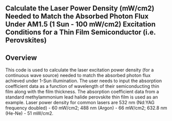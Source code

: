 ## Calculate the Laser Power Density (mW/cm2) Needed to Match the Absorbed Photon Flux Under AM1.5 (1 Sun - 100 mW/cm2) Excitation Conditions for a Thin Film Semiconductor (i.e. Perovskites)

## Overview

This code is used to calculate the laser excitation power density (for a continuous wave source) needed to match the absorbed photon flux achieved under 1-Sun illumination. The user needs to input the absorption coefficient data as a function of wavelength of their semiconducting thin film along with the film thickness. The absorption coefficient data from a standard methylammonium lead halide perovskite thin film is used as an example. Laser power density for common lasers are 532 nm (Nd:YAG frequency doubled) - 60 mW/cm2; 488 nm (Argon) - 66 mW/cm2; 632.8 nm (He-Ne) - 51 mW/cm2. 
